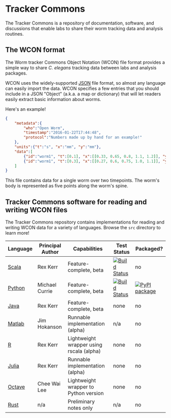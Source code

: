 # Tracker Commons

The Tracker Commons is a repository of documentation, software, and discussions that enable labs to share their worm tracking data and analysis routines.

## The WCON format

The Worm tracker Commons Object Notation (WCON) file format provides a simple way to share _C. elegans_ tracking data between labs and analysis packages.

WCON uses the widely-supported [JSON](http://json.org) file format, so almost any language can easily import the data.
WCON specifies a few entries that you should include in a JSON "Object" (a.k.a. a map or dictionary) that will let
readers easily extract basic information about worms.

Here's an example!

```JSON
{
    "metadata":{
        "who":"Open Worm",
        "timestamp":"2016-01-22T17:44:48",
        "protocol":"Numbers made up by hand for an example!"
    },
    "units":{"t":"s", "x":"mm", "y":"mm"},
    "data":[
        {"id":"worm1", "t":[0.1], "x":[[0.33, 0.65, 0.8, 1.1, 1.2]], "y":[[2.31, 2.25, 2.0, 1.87, 1.66]]},
        {"id":"worm1", "t":[0.3], "x":[[0.27, 0.6, 0.75, 1.0, 1.1]], "y":[[2.4, 2.3, 2.07, 1.78, 1.75]]}
    ]
}
```

This file contains data for a single worm over two timepoints.  The worm's body is represented as
five points along the worm's spine.

## Tracker Commons software for reading and writing WCON files

The Tracker Commons repository contains implementations for reading and writing WCON data for a variety of languages.  Browse the `src` directory to learn more!

| Language  | Principal Author  |  Capabilities |  Test Status | Packaged? |
| ------------- | ------------- | ------------- | ----------------- |------|
| [Scala](src/scala)  | Rex Kerr  | Feature-complete, beta  | [![Build Status](https://semaphoreci.com/api/v1/ichoran/tracker-commons/branches/master/badge.svg)](https://semaphoreci.com/ichoran/tracker-commons) | no |
| [Python](src/Python)  | Michael Currie | Feature-complete, beta | [![Build Status](https://travis-ci.org/openworm/tracker-commons.svg?branch=master)](https://travis-ci.org/openworm/tracker-commons) | [![PyPI package](https://badge.fury.io/py/wcon.svg)](http://badge.fury.io/py/wcon)  |
| [Java](src/java) | Rex Kerr | Feature-complete, beta | none | no |
| [Matlab](src/Matlab)  | Jim Hokanson  | Runnable implementation (alpha) | n/a | no |
| [R](src/R)  | Rex Kerr  | Lightweight wrapper using rscala (alpha) | none | no |
| [Julia](src/julia)  | Rex Kerr  | Runnable implementation (alpha) | none | no |
| [Octave](src/octave)  | Chee Wai Lee  | Lightweight wrapper to Python version | none | no |
| [Rust](src/Rust)  | n/a  | Preliminary notes only | n/a | no |
